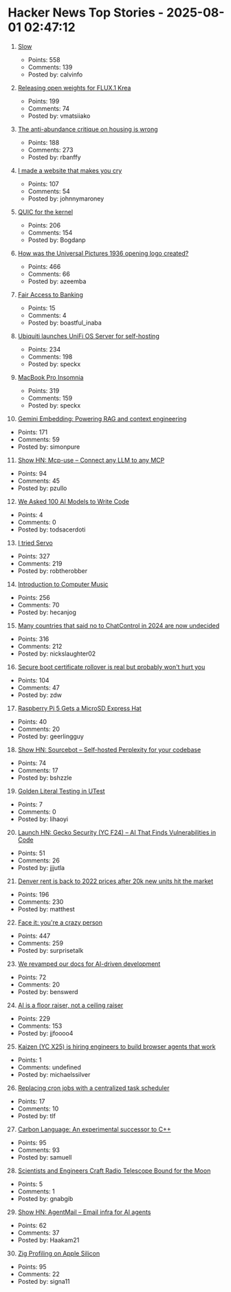# Hacker News Top Stories - 2025-08-01 02:47:12

1. [Slow](https://michaelnotebook.com/slow/index.html)
   - Points: 558
   - Comments: 139
   - Posted by: calvinfo

2. [Releasing open weights for FLUX.1 Krea](https://www.krea.ai/blog/flux-krea-open-source-release)
   - Points: 199
   - Comments: 74
   - Posted by: vmatsiiako

3. [The anti-abundance critique on housing is wrong](https://www.derekthompson.org/p/the-anti-abundance-critique-on-housing)
   - Points: 188
   - Comments: 273
   - Posted by: rbanffy

4. [I made a website that makes you cry](https://www.cryonceaweek.com)
   - Points: 107
   - Comments: 54
   - Posted by: johnnymaroney

5. [QUIC for the kernel](https://lwn.net/Articles/1029851/)
   - Points: 206
   - Comments: 154
   - Posted by: Bogdanp

6. [How was the Universal Pictures 1936 opening logo created?](https://movies.stackexchange.com/questions/128020/how-was-the-universal-pictures-1936-opening-logo-created)
   - Points: 466
   - Comments: 66
   - Posted by: azeemba

7. [Fair Access to Banking](https://usips.org/blog/2025/07/fair-access-to-banking/)
   - Points: 15
   - Comments: 4
   - Posted by: boastful_inaba

8. [Ubiquiti launches UniFi OS Server for self-hosting](https://lazyadmin.nl/home-network/unifi-os-server/)
   - Points: 234
   - Comments: 198
   - Posted by: speckx

9. [MacBook Pro Insomnia](https://manuel.bernhardt.io/posts/2025-07-24-macbook-pro-insomnia)
   - Points: 319
   - Comments: 159
   - Posted by: speckx

10. [Gemini Embedding: Powering RAG and context engineering](https://developers.googleblog.com/en/gemini-embedding-powering-rag-context-engineering/)
   - Points: 171
   - Comments: 59
   - Posted by: simonpure

11. [Show HN: Mcp-use – Connect any LLM to any MCP](https://github.com/mcp-use/mcp-use)
   - Points: 94
   - Comments: 45
   - Posted by: pzullo

12. [We Asked 100 AI Models to Write Code](https://www.veracode.com/blog/genai-code-security-report/)
   - Points: 4
   - Comments: 0
   - Posted by: todsacerdoti

13. [I tried Servo](https://www.spacebar.news/servo-undercover-web-browser-engine/)
   - Points: 327
   - Comments: 219
   - Posted by: robtherobber

14. [Introduction to Computer Music](https://cmtext.com/)
   - Points: 256
   - Comments: 70
   - Posted by: hecanjog

15. [Many countries that said no to ChatControl in 2024 are now undecided](https://digitalcourage.social/@echo_pbreyer/114946559233051667)
   - Points: 316
   - Comments: 212
   - Posted by: nickslaughter02

16. [Secure boot certificate rollover is real but probably won't hurt you](https://mjg59.dreamwidth.org/72892.html)
   - Points: 104
   - Comments: 47
   - Posted by: zdw

17. [Raspberry Pi 5 Gets a MicroSD Express Hat](https://www.cnx-software.com/2025/07/28/raspberry-pi-5-gets-a-microsd-express-hat/)
   - Points: 40
   - Comments: 20
   - Posted by: geerlingguy

18. [Show HN: Sourcebot – Self-hosted Perplexity for your codebase](https://github.com/sourcebot-dev/sourcebot/releases/tag/v4.6.0)
   - Points: 74
   - Comments: 17
   - Posted by: bshzzle

19. [Golden Literal Testing in UTest](https://www.lihaoyi.com/post/GoldenLiteralTestinginuTest090.html)
   - Points: 7
   - Comments: 0
   - Posted by: lihaoyi

20. [Launch HN: Gecko Security (YC F24) – AI That Finds Vulnerabilities in Code](undefined)
   - Points: 51
   - Comments: 26
   - Posted by: jjjutla

21. [Denver rent is back to 2022 prices after 20k new units hit the market](https://denverite.com/2025/07/25/denver-rent-prices-drop-q2/)
   - Points: 196
   - Comments: 230
   - Posted by: matthest

22. [Face it: you're a crazy person](https://www.experimental-history.com/p/face-it-youre-a-crazy-person)
   - Points: 447
   - Comments: 259
   - Posted by: surprisetalk

23. [We revamped our docs for AI-driven development](https://docs.freestyle.sh/blog/docs-revamp)
   - Points: 72
   - Comments: 20
   - Posted by: benswerd

24. [AI is a floor raiser, not a ceiling raiser](https://elroy.bot/blog/2025/07/29/ai-is-a-floor-raiser-not-a-ceiling-raiser.html)
   - Points: 229
   - Comments: 153
   - Posted by: jjfoooo4

25. [Kaizen (YC X25) is hiring engineers to build browser agents that work](https://www.kaizenautomation.com/jobs)
   - Points: 1
   - Comments: undefined
   - Posted by: michaelssilver

26. [Replacing cron jobs with a centralized task scheduler](https://mayhul.com/posts/scheduled-tasks/)
   - Points: 17
   - Comments: 10
   - Posted by: tlf

27. [Carbon Language: An experimental successor to C++](https://docs.carbon-lang.dev/)
   - Points: 95
   - Comments: 93
   - Posted by: samuell

28. [Scientists and Engineers Craft Radio Telescope Bound for the Moon](https://www.bnl.gov/newsroom/news.php?a=122408)
   - Points: 5
   - Comments: 1
   - Posted by: gnabgib

29. [Show HN: AgentMail – Email infra for AI agents](https://chat.agentmail.to/)
   - Points: 62
   - Comments: 37
   - Posted by: Haakam21

30. [Zig Profiling on Apple Silicon](https://blog.bugsiki.dev/posts/zig-profilers/)
   - Points: 95
   - Comments: 22
   - Posted by: signa11

